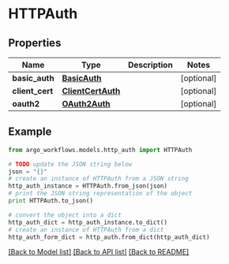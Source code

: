 # HTTPAuth


## Properties

Name | Type | Description | Notes
------------ | ------------- | ------------- | -------------
**basic_auth** | [**BasicAuth**](BasicAuth.md) |  | [optional] 
**client_cert** | [**ClientCertAuth**](ClientCertAuth.md) |  | [optional] 
**oauth2** | [**OAuth2Auth**](OAuth2Auth.md) |  | [optional] 

## Example

```python
from argo_workflows.models.http_auth import HTTPAuth

# TODO update the JSON string below
json = "{}"
# create an instance of HTTPAuth from a JSON string
http_auth_instance = HTTPAuth.from_json(json)
# print the JSON string representation of the object
print HTTPAuth.to_json()

# convert the object into a dict
http_auth_dict = http_auth_instance.to_dict()
# create an instance of HTTPAuth from a dict
http_auth_form_dict = http_auth.from_dict(http_auth_dict)
```
[[Back to Model list]](../README.md#documentation-for-models) [[Back to API list]](../README.md#documentation-for-api-endpoints) [[Back to README]](../README.md)


